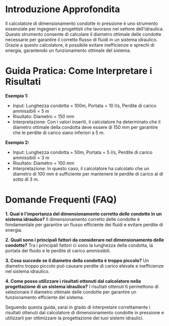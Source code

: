 # Introduzione Approfondita
Il calcolatore di dimensionamento condotte in pressione è uno strumento essenziale per ingegneri e progettisti che lavorano nel settore dell’idraulica. Questo strumento consente di calcolare il diametro ottimale delle condotte necessarie per garantire il corretto flusso di fluidi in un sistema idraulico. Grazie a questo calcolatore, è possibile evitare inefficienze e sprechi di energia, garantendo un funzionamento ottimale del sistema.

# Guida Pratica: Come Interpretare i Risultati

**Esempio 1:**
- Input: Lunghezza condotta = 100m, Portata = 10 l/s, Perdite di carico ammissibili = 5 m
- Risultato: Diametro = 150 mm
- Interpretazione: Con i valori inseriti, il calcolatore ha determinato che il diametro ottimale della condotta deve essere di 150 mm per garantire che le perdite di carico siano inferiori a 5 m.

**Esempio 2:**
- Input: Lunghezza condotta = 50m, Portata = 5 l/s, Perdite di carico ammissibili = 3 m
- Risultato: Diametro = 100 mm
- Interpretazione: In questo caso, il calcolatore ha calcolato che un diametro di 100 mm è sufficiente per mantenere le perdite di carico al di sotto di 3 m.

# Domande Frequenti (FAQ)

**1. Qual è l'importanza del dimensionamento corretto delle condotte in un sistema idraulico?**
Il dimensionamento corretto delle condotte è fondamentale per garantire un flusso efficiente dei fluidi e evitare perdite di energia.

**2. Quali sono i principali fattori da considerare nel dimensionamento delle condotte?**
Tra i principali fattori ci sono la lunghezza della condotta, la portata del fluido e le perdite di carico ammissibili.

**3. Cosa succede se il diametro della condotta è troppo piccolo?**
Un diametro troppo piccolo può causare perdite di carico elevate e inefficienze nel sistema idraulico.

**4. Come posso utilizzare i risultati ottenuti dal calcolatore nella progettazione di un sistema idraulico?**
I risultati ottenuti ti permettono di selezionare il diametro ottimale delle condotte per garantire un funzionamento efficiente del sistema.

Seguendo questa guida, sarai in grado di interpretare correttamente i risultati ottenuti dal calcolatore di dimensionamento condotte in pressione e utilizzarli per ottimizzare la progettazione dei tuoi sistemi idraulici.